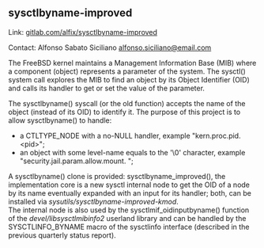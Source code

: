 ## sysctlbyname-improved ##

Link:	 [gitlab.com/alfix/sysctlbyname-improved](https://gitlab.com/alfix/sysctlbyname-improved)  

Contact: Alfonso Sabato Siciliano <alfonso.siciliano@email.com>  

The FreeBSD kernel maintains a Management Information Base (MIB) where a 
component (object) represents a parameter of the system. The sysctl() system 
call explores the MIB to find an object by its Object Identifier (OID) and 
calls its handler to get or set the value of the parameter.

The sysctlbyname() syscall (or the old function) accepts the name of the object 
(instead of its OID) to identify it. The purpose of this project is to allow 
sysctlbyname() to handle:

 - a CTLTYPE_NODE with a no-NULL handler, example "kern.proc.pid.\<pid\>";
 - an object with some level-name equals to the '\0' character, example
   "security.jail.param.allow.mount. ";

A sysctlbyname() clone is provided: sysctlbyname\_improved(), the 
implementation core is a new sysctl internal node to get the OID of a node 
by its name eventually expanded with an input for its handler; both, can be 
installed via _sysutils/sysctlbyname-improved-kmod_.  
The internal node is also used by the sysctlmif\_oidinputbyname() function of 
the _devel/libsysctlmibinfo2_ userland library and can be handled by the 
SYSCTLINFO\_BYNAME macro of the sysctlinfo interface (described in the previous 
quarterly status report). 
